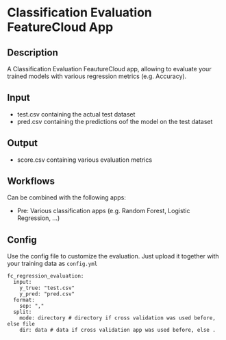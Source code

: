 # Classification Evaluation FeatureCloud App

## Description
A Classification Evaluation FeautureCloud app, allowing to evaluate your trained models with various regression metrics (e.g. Accuracy).

## Input
- test.csv containing the actual test dataset
- pred.csv containing the predictions oof the model on the test dataset

## Output
- score.csv containing various evaluation metrics

## Workflows
Can be combined with the following apps:
- Pre: Various classification apps (e.g. Random Forest, Logistic Regression, ...)

## Config
Use the config file to customize the evaluation. Just upload it together with your training data as `config.yml`
```
fc_regression_evaluation:
  input:
    y_true: "test.csv"
    y_pred: "pred.csv"
  format:
    sep: ","
  split:
    mode: directory # directory if cross validation was used before, else file
    dir: data # data if cross validation app was used before, else .
```

